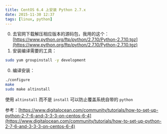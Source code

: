 ```yaml
---
title: CentOS 6.4 上安装 Python 2.7.x
date: 2015-11-30 12:37
tags: [linux, python]
---
```


0. 去官网下载解压相应版本的源码包，我用的这个：[https://www.python.org/ftp/python/2.7.10/Python-2.7.10.tgz](https://www.python.org/ftp/python/2.7.10/Python-2.7.10.tgz)
0. 安装编译需要的工具：
``` bash
sudo yum groupinstall -y development
```
<!--more-->
0. 编译安装：
``` bash
./configure
make
sudo make altinstall
```

使用 `altinstall` 而不是 `install` 可以防止覆盖系统自带的 `python` 

参考：[https://www.digitalocean.com/community/tutorials/how-to-set-up-python-2-7-6-and-3-3-3-on-centos-6-4](https://www.digitalocean.com/community/tutorials/how-to-set-up-python-2-7-6-and-3-3-3-on-centos-6-4)